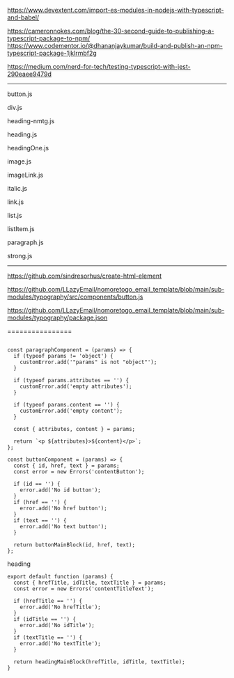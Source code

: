 https://www.devextent.com/import-es-modules-in-nodejs-with-typescript-and-babel/



https://cameronnokes.com/blog/the-30-second-guide-to-publishing-a-typescript-package-to-npm/
https://www.codementor.io/@dhananjaykumar/build-and-publish-an-npm-typescript-package-1jklrmbf2g



https://medium.com/nerd-for-tech/testing-typescript-with-jest-290eaee9479d


---

button.js

div.js

heading-nmtg.js

heading.js

headingOne.js

image.js

imageLink.js

italic.js

link.js

list.js

listItem.js

paragraph.js

strong.js


---



https://github.com/sindresorhus/create-html-element



https://github.com/LLazyEmail/nomoretogo_email_template/blob/main/sub-modules/typography/src/components/button.js


https://github.com/LLazyEmail/nomoretogo_email_template/blob/main/sub-modules/typography/package.json

================

```

const paragraphComponent = (params) => {
  if (typeof params != 'object') {
    customError.add('"params" is not "object"');
  }

  if (typeof params.attributes == '') {
    customError.add('empty attributes');
  }

  if (typeof params.content == '') {
    customError.add('empty content');
  }

  const { attributes, content } = params;

  return `<p ${attributes}>${content}</p>`;
};
```

```
const buttonComponent = (params) => {
  const { id, href, text } = params;
  const error = new Errors('contentButton');

  if (id == '') {
    error.add('No id button');
  }
  if (href == '') {
    error.add('No href button');
  }
  if (text == '') {
    error.add('No text button');
  }

  return buttonMainBlock(id, href, text);
};
```


heading
```
export default function (params) {
  const { hrefTitle, idTitle, textTitle } = params;
  const error = new Errors('contentTitleText');

  if (hrefTitle == '') {
    error.add('No hrefTitle');
  }
  if (idTitle == '') {
    error.add('No idTitle');
  }
  if (textTitle == '') {
    error.add('No textTitle');
  }

  return headingMainBlock(hrefTitle, idTitle, textTitle);
}
```

